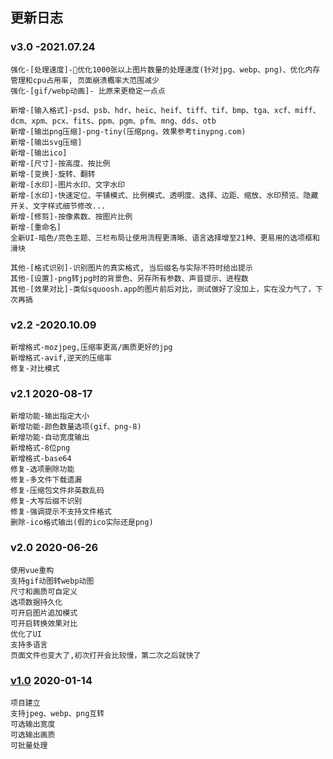 
## 更新日志

### v3.0 -2021.07.24

    强化-[处理速度]-🚀优化1000张以上图片数量的处理速度(针对jpg、webp、png)、优化内存管理和cpu占用率, 页面崩溃概率大范围减少
    强化-[gif/webp动画]- 比原来更稳定一点点

    新增-[输入格式]-psd、psb、hdr、heic、heif、tiff、tif、bmp、tga、xcf、miff、dcm、xpm、pcx、fits、ppm、pgm、pfm、mng、dds、otb
    新增-[输出png压缩]-png-tiny(压缩png，效果参考tinypng.com)
    新增-[输出svg压缩]
    新增-[输出ico]
    新增-[尺寸]-按高度、按比例
    新增-[变换]-旋转、翻转
    新增-[水印]-图片水印、文字水印
    新增-[水印]-快速定位、平铺模式、比例模式、透明度、选择、边距、缩放、水印预览、隐藏开关、文字样式细节修改...
    新增-[修剪]-按像素数、按图片比例
    新增-[重命名]
    全新UI-暗色/亮色主题、三栏布局让使用流程更清晰、语言选择增至21种、更易用的选项框和滑块

    其他-[格式识别]-识别图片的真实格式, 当后缀名与实际不符时给出提示
    其他-[设置]-png转jpg时的背景色、另存所有参数、声音提示、进程数
    其他-[效果对比]-类似squoosh.app的图片前后对比，测试做好了没加上，实在没力气了，下次再搞
### v2.2 -2020.10.09
    新增格式-mozjpeg,压缩率更高/画质更好的jpg
    新增格式-avif,逆天的压缩率
    修复-对比模式
### v2.1 2020-08-17
    新增功能-输出指定大小
    新增功能-颜色数量选项(gif、png-8)
    新增功能-自动宽度输出
    新增格式-8位png
    新增格式-base64
    修复-选项删除功能
    修复-多文件下载遗漏
    修复-压缩包文件非英数乱码
    修复-大写后缀不识别
    修复-强调提示不支持文件格式
    删除-ico格式输出(假的ico实际还是png)
### v2.0 2020-06-26
    使用vue重构
    支持gif动图转webp动图
    尺寸和画质可自定义
    选项数据持久化
    可开启图片追加模式
    可开启转换效果对比
    优化了UI
    支持多语言
    页面文件也变大了,初次打开会比较慢，第二次之后就快了
### [v1.0](https://github.com/renzhezhilu/webp2jpg-online/tree/v1.0) 2020-01-14
    项目建立
    支持jpeg、webp、png互转
    可选输出宽度
    可选输出画质
    可批量处理
